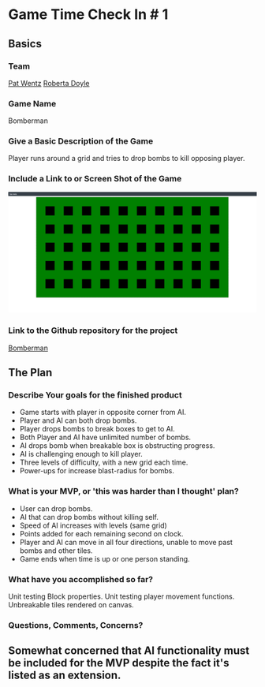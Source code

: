 # Game Time Check In # 1
  
## Basics

### Team
[Pat Wentz](https://github.com/pwentz)
[Roberta Doyle](https://github.com/roscalabrin)

### Game Name

Bomberman

### Give a Basic Description of the Game
Player runs around a grid and tries to drop bombs to kill opposing player.

### Include a Link to or Screen Shot of the Game
![Screenshot](./screenshot.png)

### Link to the Github repository for the project
[Bomberman](https://github.com/roscalabrin/bomberman)

## The Plan

### Describe Your goals for the finished product
- Game starts with player in opposite corner from AI.
- Player and AI can both drop bombs.
- Player drops bombs to break boxes to get to AI.
- Both Player and AI have unlimited number of bombs.
- AI drops bomb when breakable box is obstructing progress.
- AI is challenging enough to kill player.
- Three levels of difficulty, with a new grid each time.
- Power-ups for increase blast-radius for bombs.

### What is your MVP, or 'this was harder than I thought' plan?
- User can drop bombs.
- AI that can drop bombs without killing self.
- Speed of AI increases with levels (same grid)
- Points added for each remaining second on clock.
- Player and AI can move in all four directions, unable to move past bombs and other tiles.
- Game ends when time is up or one person standing.

### What have you accomplished so far?
Unit testing Block properties.
Unit testing player movement functions.
Unbreakable tiles rendered on canvas.

### Questions, Comments, Concerns?
Somewhat concerned that AI functionality must be included for the MVP despite the fact it's listed as an extension.
-----
  